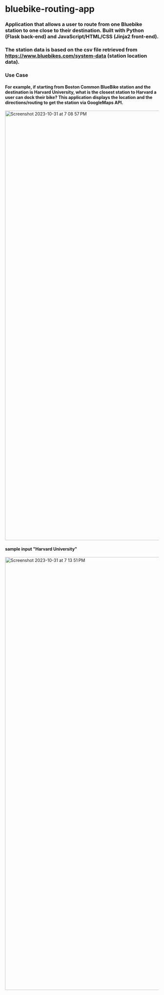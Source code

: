 # bluebike-routing-app

### Application that allows a user to route from one Bluebike station to one close to their destination. Built with Python (Flask back-end) and JavaScript/HTML/CSS (Jinja2 front-end).

### The station data is based on the csv file retrieved from https://www.bluebikes.com/system-data (station location data). 

### Use Case
#### For example, if starting from Boston Common BlueBike station and the destination is Harvard University, what is the closest station to Harvard a user can dock their bike? This application displays the location and the directions/routing to get the station via GoogleMaps API. 

<img width="1403" alt="Screenshot 2023-10-31 at 7 08 57 PM" src="https://github.com/ariangokhale/bluebike-routing-app/assets/55399896/4d69b67a-2892-43aa-8ae1-d78bf3691319">


#### sample input "Harvard University"
<img width="1414" alt="Screenshot 2023-10-31 at 7 13 51 PM" src="https://github.com/ariangokhale/bluebike-routing-app/assets/55399896/d4406a79-0f5e-4166-8ee2-c46816dc9c61">
